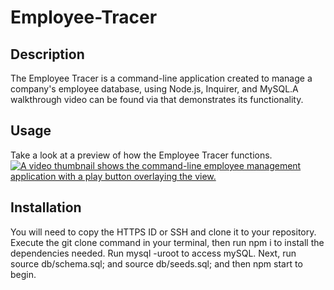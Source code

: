 # Employee-Tracer

## Description

The Employee Tracer is a command-line application created to manage a company's employee database, using Node.js, Inquirer, and MySQL.A walkthrough video can be found via that demonstrates its functionality.

## Usage

Take a look at a preview of how the Employee Tracer functions.
[![A video thumbnail shows the command-line employee management application with a play button overlaying the view.](./Assets/12-sql-homework-video-thumbnail.png)](https://2u-20.wistia.com/medias/2lnle7xnpk)


## Installation

You will need to copy the HTTPS ID or SSH and clone it to your repository. Execute the git clone command in your terminal, then run npm i to install the dependencies needed. Run mysql -uroot to access mySQL. Next, run source db/schema.sql; and source db/seeds.sql; and then npm start to begin.


